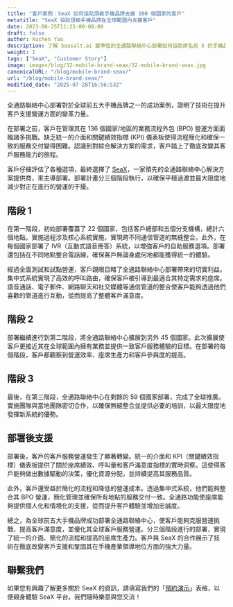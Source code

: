 ```yaml
---
title: "客戶案例：SeaX 如何協助頂級手機品牌支援 100 個國家的客戶"
metatitle: "SeaX 協助頂級手機品牌在全球範圍內支援客戶"
date: 2023-06-25T11:25:00-08:00
draft: false
author: Xuchen Yao
description: 了解 Seasalt.ai 變革性的全通路聯絡中心部署如何協助排名前 5 的手機品牌在 100 個國家/地區徹底改變客戶支援營運，從混亂到客戶滿意！
weight: 1
tags: ["SeaX", "Customer Story"]
image: images/blog/32-mobile-brand-seax/32-mobile-brand-seax.jpg
canonicalURL: "/blog/mobile-brand-seax/"
url: "/blog/mobile-brand-seax/"
modified_date: "2025-07-28T16:56:53Z"
---
```


全通路聯絡中心部署對於全球前五大手機品牌之一的成功案例，證明了技術在提升客戶支援營運方面的變革力量。

在部署之前，客戶在管理其在 136 個國家/地區的業務流程外包 (BPO) 營運方面面臨諸多挑戰。缺乏統一的介面和關鍵績效指標 (KPI) 儀表板使得流程簡化和確保一致的服務交付變得困難。認識到對綜合解決方案的需求，客戶踏上了徹底改變其客戶服務能力的旅程。

客戶仔細評估了各種選項，最終選擇了 [SeaX](https://seax.seasalt.ai/?utm_source=blog/)，一家領先的全通路聯絡中心解決方案提供商，來主導部署。部署計畫分三個階段執行，以確保平穩過渡並最大限度地減少對正在進行的營運的干擾。


## 階段 1
在第一階段，初始部署覆蓋了 22 個國家，包括客戶總部和五個分支機構，總計六個地點。實施過程涉及核心系統實施，實現跨不同通信管道的無縫整合。此外，在每個國家部署了 IVR（互動式語音應答）系統，以增強客戶的自助服務選項。部署還包括在不同地點整合電話線，確保客戶無論身處何地都能獲得統一的體驗。

經過全面測試和試點營運，客戶親眼目睹了全通路聯絡中心部署帶來的切實利益。集中式系統實現了高效的呼叫路由，確保客戶被引導到最適合其特定需求的座席。語音通話、電子郵件、網路聊天和社交媒體等通信管道的整合使客戶能夠透過他們喜歡的管道進行互動，從而提高了整體客戶滿意度。

## 階段 2
部署繼續進行到第二階段，將全通路聯絡中心擴展到另外 45 個國家。此次擴展使客戶更接近其在全球範圍內擁有業務並提供一致客戶服務體驗的目標。在部署的每個階段，客戶都觀察到營運效率、座席生產力和客戶參與度的提高。

## 階段 3
最後，在第三階段，全通路聯絡中心在剩餘的 59 個國家部署，完成了全球推廣。實施團隊與當地團隊密切合作，以確保無縫整合並提供必要的培訓，以最大限度地發揮新系統的優勢。

## 部署後支援
部署後，客戶的客戶服務營運發生了顯著轉變。統一的介面和 KPI（關鍵績效指標）儀表板提供了關於座席績效、呼叫量和客戶滿意度指標的實時洞察。這使得客戶能夠做出數據驅動的決策，優化資源分配，並持續提高其服務品質。

此外，客戶還受益於簡化的流程和降低的營運成本。透過集中式系統，他們能夠整合其 BPO 營運，簡化管理並確保所有地點的服務交付一致。全通路功能使座席能夠提供個人化和情境化的支援，從而提升客戶體驗並增加忠誠度。

總之，為全球前五大手機品牌成功部署全通路聯絡中心，使客戶能夠克服營運挑戰，提高客戶滿意度，並優化其全球客戶服務營運。分三個階段進行的部署，實現了統一的介面、簡化的流程和提高的座席生產力。客戶與 SeaX 的合作展示了技術在徹底改變客戶支援和鞏固其在手機產業領導地位方面的強大力量。

## 聯繫我們

如果您有興趣了解更多關於 SeaX 的資訊，請填寫我們的「[預約演示](https://meetings.hubspot.com/seasalt-ai/seasalt-meeting)」表格，以便親身體驗 SeaX 平台。我們隨時樂意與您交流！
